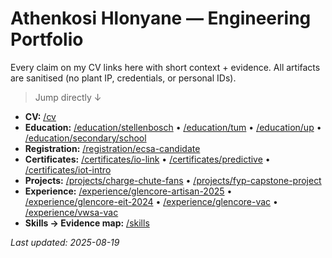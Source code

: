 # Athenkosi Hlonyane — Engineering Portfolio

Every claim on my CV links here with short context + evidence. All artifacts are sanitised (no plant IP, credentials, or personal IDs).

> Jump directly ↓

- **CV:** [/cv](./cv)
- **Education:** [/education/stellenbosch](./education/tertiary/stellenbosch) • [/education/tum](./education/teriary/tum) • [/education/up](./education/tertiary/up) • [/education/secondary/school](./education/school)
- **Registration:** [/registration/ecsa-candidate](./registration/ecsa-candidate)
- **Certificates:** [/certificates/io-link](./certificates/io-link) • [/certificates/predictive](./certificates/predictive) • [/certificates/iot-intro](./certificates/iot-intro)
- **Projects:** [/projects/charge-chute-fans](./projects/charge-chute-fans) • [/projects/fyp-capstone-project](./projects/fyp-capstone-project)
- **Experience:** [/experience/glencore-artisan-2025](./experience/glencore-artisan-2025) • [/experience/glencore-eit-2024](./experience/glencore-eit-2024) • [/experience/glencore-vac](./experience/glencore-instrumentation-vac-2022) • [/experience/vwsa-vac](./experience/vwsa-vac)
- **Skills → Evidence map:** [/skills](./skills)

_Last updated: 2025-08-19_
